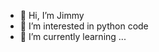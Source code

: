- 👋 Hi, I’m Jimmy
- 👀 I’m interested in python code
- 🌱 I’m currently learning ...


<!---
Jimmy-frog/Jimmy-frog is a ✨ special ✨ repository because its `README.md` (this file) appears on your GitHub profile.
You can click the Preview link to take a look at your changes.
--->
